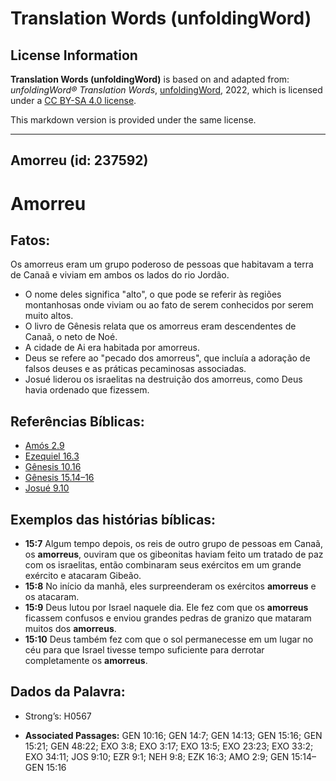 # Translation Words (unfoldingWord)

## License Information

**Translation Words (unfoldingWord)** is based on and adapted from: _unfoldingWord® Translation Words_, [unfoldingWord](https://unfoldingword.org/utw), 2022, which is licensed under a [CC BY-SA 4.0 license](https://creativecommons.org/licenses/by-sa/4.0/legalcode.en).

This markdown version is provided under the same license.



--------------------------------

## Amorreu (id: 237592)

Amorreu
=======

Fatos:
------

Os amorreus eram um grupo poderoso de pessoas que habitavam a terra de Canaã e viviam em ambos os lados do rio Jordão.

* O nome deles significa "alto", o que pode se referir às regiões montanhosas onde viviam ou ao fato de serem conhecidos por serem muito altos.
* O livro de Gênesis relata que os amorreus eram descendentes de Canaã, o neto de Noé.
* A cidade de Ai era habitada por amorreus.
* Deus se refere ao "pecado dos amorreus", que incluía a adoração de falsos deuses e as práticas pecaminosas associadas.
* Josué liderou os israelitas na destruição dos amorreus, como Deus havia ordenado que fizessem.

Referências Bíblicas:
---------------------

* [Amós 2\.9](https://ref.ly/Amos2:9)
* [Ezequiel 16\.3](https://ref.ly/Ezek16:3)
* [Gênesis 10\.16](https://ref.ly/Gen10:16)
* [Gênesis 15\.14–16](https://ref.ly/Gen15:14-Gen15:16)
* [Josué 9\.10](https://ref.ly/Josh9:10)

Exemplos das histórias bíblicas:
--------------------------------

* **15:7** Algum tempo depois, os reis de outro grupo de pessoas em Canaã, os **amorreus**, ouviram que os gibeonitas haviam feito um tratado de paz com os israelitas, então combinaram seus exércitos em um grande exército e atacaram Gibeão.
* **15:8** No início da manhã, eles surpreenderam os exércitos **amorreus** e os atacaram.
* **15:9** Deus lutou por Israel naquele dia. Ele fez com que os **amorreus** ficassem confusos e enviou grandes pedras de granizo que mataram muitos dos **amorreus**.
* **15:10** Deus também fez com que o sol permanecesse em um lugar no céu para que Israel tivesse tempo suficiente para derrotar completamente os **amorreus**.

Dados da Palavra:
-----------------

* Strong’s: H0567

* **Associated Passages:** GEN 10:16; GEN 14:7; GEN 14:13; GEN 15:16; GEN 15:21; GEN 48:22; EXO 3:8; EXO 3:17; EXO 13:5; EXO 23:23; EXO 33:2; EXO 34:11; JOS 9:10; EZR 9:1; NEH 9:8; EZK 16:3; AMO 2:9; GEN 15:14–GEN 15:16

